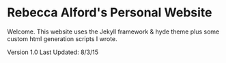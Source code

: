 # Rebecca Alford's Personal Website

Welcome. This website uses the Jekyll framework & hyde theme plus some custom html generation scripts I wrote. 

Version 1.0 Last Updated: 8/3/15